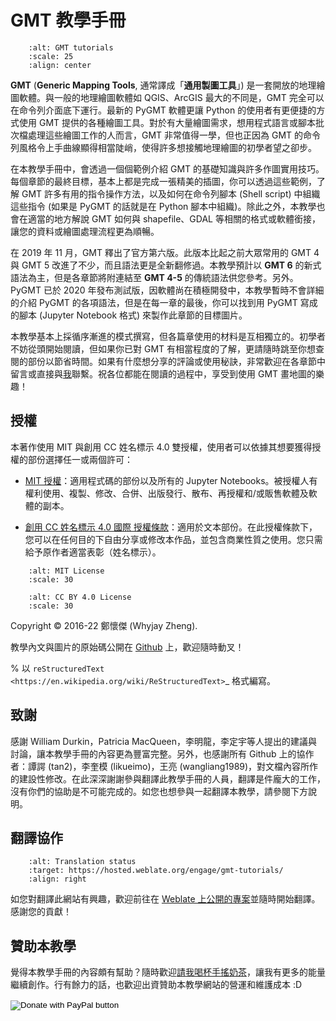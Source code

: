 # GMT 教學手冊

```{image} images/index_banner_text.png
    :alt: GMT tutorials
    :scale: 25
    :align: center
```

**GMT** (**Generic Mapping Tools**, 通常譯成「**通用製圖工具**」) 是一套開放的地理繪圖軟體。與一般的地理繪圖軟體如 QGIS、ArcGIS 最大的不同是，GMT 完全可以在命令列介面底下運行。最新的 PyGMT 軟體更讓 Python 的使用者有更便捷的方式使用 GMT 提供的各種繪圖工具。對於有大量繪圖需求，想用程式語言或腳本批次檔處理這些繪圖工作的人而言，GMT 非常值得一學，但也正因為 GMT 的命令列風格令上手曲線顯得相當陡峭，使得許多想接觸地理繪圖的初學者望之卻步。

在本教學手冊中，會透過一個個範例介紹 GMT 的基礎知識與許多作圖實用技巧。每個章節的最終目標，基本上都是完成一張精美的插圖，你可以透過這些範例，了解 GMT 許多有用的指令操作方法，以及如何在命令列腳本 (Shell script) 中組織這些指令 (如果是 PyGMT 的話就是在 Python 腳本中組織)。除此之外，本教學也會在適當的地方解說 GMT 如何與 shapefile、GDAL 等相關的格式或軟體銜接，讓您的資料或繪圖處理流程更為順暢。

在 2019 年 11 月，GMT 釋出了官方第六版。此版本比起之前大眾常用的 GMT 4 與 GMT 5 改進了不少，而且語法更是全新翻修過。本教學預計以 **GMT 6** 的新式語法為主，但是各章節將附連結至 **GMT 4-5** 的傳統語法供您參考。另外。PyGMT 已於 2020 年發布測試版，因軟體尚在積極開發中，本教學暫時不會詳細的介紹 PyGMT 的各項語法，但是在每一章的最後，你可以找到用 PyGMT 寫成的腳本 (Jupyter Notebook 格式) 來製作此章節的目標圖片。

本教學基本上採循序漸進的模式撰寫，但各篇章使用的材料是互相獨立的。初學者不妨從頭開始閱讀，但如果你已對 GMT 有相當程度的了解，更請隨時跳至你想查閱的部份以節省時間。如果有什麼想分享的評論或使用秘訣，非常歡迎在各章節中留言或直接與[我](mailto:whyjayzheng@gmail.com)聯繫。祝各位都能在閱讀的過程中，享受到使用 GMT 畫地圖的樂趣！

## 授權

本著作使用 MIT 與創用 CC 姓名標示 4.0 雙授權，使用者可以依據其想要獲得授權的部份選擇任一或兩個許可：

- [MIT 授權](https://github.com/whyjz/GMT-tutorials/blob/master/LICENSE.md)：適用程式碼的部份以及所有的 Jupyter Notebooks。被授權人有權利使用、複製、修改、合併、出版發行、散布、再授權和/或販售軟體及軟體的副本。

- [創用 CC 姓名標示 4.0 國際 授權條款](http://creativecommons.org/licenses/by/4.0/)：適用於文本部份。在此授權條款下，您可以在任何目的下自由分享或修改本作品，並包含商業性質之使用。您只需給予原作者適當表彰（姓名標示）。

```{image} images/mit.png
    :alt: MIT License
    :scale: 30
```

```{image} images/by.png
    :alt: CC BY 4.0 License
    :scale: 30
```

Copyright © 2016-22 鄭懷傑 (Whyjay Zheng).

教學內文與圖片的原始碼公開在 [Github](https://github.com/whyjz/GMT-tutorials) 上，歡迎隨時動叉！

% 以 `reStructuredText <https://en.wikipedia.org/wiki/ReStructuredText>`_ 格式編寫。

## 致謝

感謝 William Durkin，Patricia MacQueen，李明龍，李定宇等人提出的建議與討論，讓本教學手冊的內容更為豐富完整。另外，也感謝所有 Github 上的協作者：譚諤 (tan2)，李奎模 (likueimo)，王亮 (wangliang1989)，對文檔內容所作的建設性修改。在此深深謝謝參與翻譯此教學手冊的人員，翻譯是件龐大的工作，沒有你們的協助是不可能完成的。如您也想參與一起翻譯本教學，請參閱下方說明。

## 翻譯協作

```{image} https://hosted.weblate.org/widgets/gmt-tutorials/-/88x31-black.png
    :alt: Translation status
    :target: https://hosted.weblate.org/engage/gmt-tutorials/
    :align: right
```

如您對翻譯此網站有興趣，歡迎前往在 [Weblate 上公開的專案](https://hosted.weblate.org/engage/gmt-tutorials/)並隨時開始翻譯。感謝您的貢獻！

## 贊助本教學
覺得本教學手冊的內容頗有幫助？隨時歡迎[請我喝杯手搖奶茶](https://www.paypal.com/donate?hosted_button_id=68GZNRJ3MZDBE)，讓我有更多的能量繼續創作。行有餘力的話，也歡迎出資贊助本教學網站的營運和維護成本 :D

<p> <form action="https://www.paypal.com/donate" method="post" target="_top"> <input type="hidden" name="hosted_button_id" value="68GZNRJ3MZDBE" /> <input type="image" src="https://www.paypalobjects.com/en_US/i/btn/btn_donate_LG.gif" border="0" name="submit" title="PayPal - The safer, easier way to pay online!" alt="Donate with PayPal button" /> <img alt="" border="0" src="https://www.paypal.com/en_US/i/scr/pixel.gif" width="1" height="1" /> </form> </p>